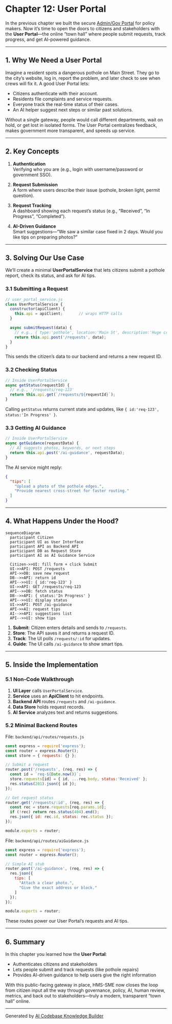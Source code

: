 # Chapter 12: User Portal

In the previous chapter we built the secure [Admin/Gov Portal](11_admin_gov_portal_.md) for policy makers. Now it’s time to open the doors to citizens and stakeholders with the **User Portal**—the online “town hall” where people submit requests, track progress, and get AI-powered guidance.

---

## 1. Why We Need a User Portal

Imagine a resident spots a dangerous pothole on Main Street. They go to the city’s website, log in, report the problem, and later check to see when crews will fix it. A good User Portal lets:

- Citizens authenticate with their account.  
- Residents file complaints and service requests.  
- Everyone track the real-time status of their cases.  
- An AI helper suggest next steps or similar past solutions.

Without a single gateway, people would call different departments, wait on hold, or get lost in isolated forms. The User Portal centralizes feedback, makes government more transparent, and speeds up service.

---

## 2. Key Concepts

1. **Authentication**  
   Verifying who you are (e.g., login with username/password or government SSO).

2. **Request Submission**  
   A form where users describe their issue (pothole, broken light, permit question).

3. **Request Tracking**  
   A dashboard showing each request’s status (e.g., “Received”, “In Progress”, “Completed”).

4. **AI-Driven Guidance**  
   Smart suggestions—“We saw a similar case fixed in 2 days. Would you like tips on preparing photos?”  

---

## 3. Solving Our Use Case

We’ll create a minimal **UserPortalService** that lets citizens submit a pothole report, check its status, and ask for AI tips.

### 3.1 Submitting a Request

```javascript
// user_portal_service.js
class UserPortalService {
  constructor(apiClient) {
    this.api = apiClient;       // wraps HTTP calls
  }

  async submitRequest(data) {
    // e.g., { type:'pothole', location:'Main St', description:'Huge crater' }
    return this.api.post('/requests', data);
  }
}
```
This sends the citizen’s data to our backend and returns a new request ID.

### 3.2 Checking Status

```javascript
// Inside UserPortalService
async getStatus(requestId) {
  // e.g., '/requests/req-123'
  return this.api.get(`/requests/${requestId}`);
}
```
Calling `getStatus` returns current state and updates, like `{ id:'req-123', status:'In Progress' }`.

### 3.3 Getting AI Guidance

```javascript
// Inside UserPortalService
async getGuidance(requestData) {
  // AI suggests photos, keywords, or next steps
  return this.api.post('/ai-guidance', requestData);
}
```
The AI service might reply:
```json
{ 
  "tips": [
    "Upload a photo of the pothole edges.",
    "Provide nearest cross-street for faster routing."
  ]
}
```

---

## 4. What Happens Under the Hood?

```mermaid
sequenceDiagram
  participant Citizen
  participant UI as User Interface
  participant API as Backend API
  participant DB as Request Store
  participant AI as AI Guidance Service

  Citizen->>UI: fill form + click Submit
  UI->>API: POST /requests
  API->>DB: save new request
  DB-->>API: return id
  API-->>UI: { id:'req-123' }
  UI->>API: GET /requests/req-123
  API-->>DB: fetch status
  DB-->>API: { status:'In Progress' }
  API-->>UI: display status
  UI->>API: POST /ai-guidance
  API->>AI: request tips
  AI-->>API: suggestions list
  API-->>UI: show tips
```

1. **Submit**: Citizen enters details and sends to `/requests`.  
2. **Store**: The API saves it and returns a request ID.  
3. **Track**: The UI polls `/requests/:id` for updates.  
4. **Guide**: The UI calls `/ai-guidance` to show smart tips.

---

## 5. Inside the Implementation

### 5.1 Non-Code Walkthrough

1. **UI Layer** calls `UserPortalService`.  
2. **Service** uses an **ApiClient** to hit endpoints.  
3. **Backend API** routes `/requests` and `/ai-guidance`.  
4. **Data Store** holds request records.  
5. **AI Service** analyzes text and returns suggestions.

### 5.2 Minimal Backend Routes

File: `backend/api/routes/requests.js`
```javascript
const express = require('express');
const router = express.Router();
const store = { requests: {} };

// Submit a request
router.post('/requests', (req, res) => {
  const id = `req-${Date.now()}`;
  store.requests[id] = { id, ...req.body, status:'Received' };
  res.status(201).json({ id });
});

// Get request status
router.get('/requests/:id', (req, res) => {
  const rec = store.requests[req.params.id];
  if (!rec) return res.status(404).end();
  res.json({ id: rec.id, status: rec.status });
});

module.exports = router;
```

File: `backend/api/routes/aiGuidance.js`
```javascript
const express = require('express');
const router = express.Router();

// Simple AI stub
router.post('/ai-guidance', (req, res) => {
  res.json({
    tips: [
      "Attach a clear photo.",
      "Give the exact address or block."
    ]
  });
});

module.exports = router;
```

These routes power our User Portal’s requests and AI tips.

---

## 6. Summary

In this chapter you learned how the **User Portal**:

- Authenticates citizens and stakeholders  
- Lets people submit and track requests (like pothole repairs)  
- Provides AI-driven guidance to help users give the right information  

With this public-facing gateway in place, HMS-SME now closes the loop from citizen input all the way through governance, policy, AI, human review, metrics, and back out to stakeholders—truly a modern, transparent “town hall” online.

---

Generated by [AI Codebase Knowledge Builder](https://github.com/The-Pocket/Tutorial-Codebase-Knowledge)